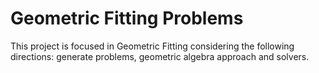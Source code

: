 # Geometric Fitting Problems

This project is focused in Geometric Fitting considering the following directions: generate problems, geometric algebra approach and solvers.